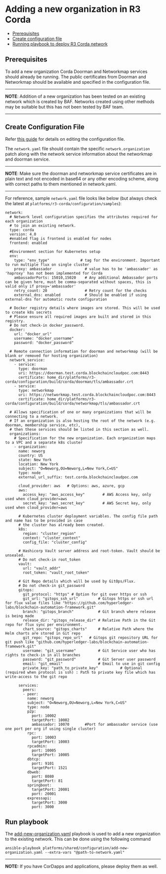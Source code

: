 <a name = "adding-new-org-to-existing-network-in-corda"></a>
# Adding a new organization in R3 Corda

- [Prerequisites](#prerequisites)
- [Create configuration file](#create_config_file)
- [Running playbook to deploy R3 Corda network](#run_network)

<a name = "prerequisites"></a>
## Prerequisites
To add a new organization Corda Doorman and Networkmap services should already be running. The public certificates from Doorman and Networkmap should be available and specified in the configuration file. 

---
**NOTE**: Addition of a new organization has been tested on an existing network which is created by BAF. Networks created using other methods may be suitable but this has not been tested by BAF team.

---

<a name = "create_config_file"></a>
## Create Configuration File

Refer [this guide](./corda_networkyaml.md) for details on editing the configuration file.

The `network.yaml` file should contain the specific `network.organization` patch along with the network service information about the networkmap and doorman service.

---
**NOTE**: Make sure the doorman and networkmap service certificates are in plain text and not encoded in base64 or any other encoding scheme, along with correct paths to them mentioned in network.yaml.

---
For reference, sample `network.yaml` file looks like below (but always check the latest at `platforms/r3-corda/configuration/samples`):

```
network:
  # Network level configuration specifies the attributes required for each organization
  # to join an existing network.
  type: corda
  version: 4.0
  #enabled flag is frontend is enabled for nodes
  frontend: enabled
  
  #Environment section for Kubernetes setup
  env:
    type: "env_type"              # tag for the environment. Important to run multiple flux on single cluster
    proxy: ambassador               # value has to be 'ambassador' as 'haproxy' has not been implemented for Corda
    ambassadorPorts: 15010,15020    # Any additional Ambassador ports can be given here, must be comma-separated without spaces, this is valid only if proxy='ambassador'
    retry_count: 20                 # Retry count for the checks
    external_dns: enabled           # Should be enabled if using external-dns for automatic route configuration

  # Docker registry details where images are stored. This will be used to create k8s secrets
  # Please ensure all required images are built and stored in this registry. 
  # Do not check-in docker_password.
  docker:
    url: "docker_url"
    username: "docker_username"
    password: "docker_password"
  
  # Remote connection information for doorman and networkmap (will be blank or removed for hosting organization)
  network_service:
    - service:
      type: doorman
      uri: https://doorman.test.corda.blockchaincloudpoc.com:8443
      certificate: home_dir/platforms/r3-corda/configuration/build/corda/doorman/tls/ambassador.crt
    - service:
      type: networkmap
      uri: https://networkmap.test.corda.blockchaincloudpoc.com:8443
      certificate: home_dir/platforms/r3-corda/configuration/build/corda/networkmap/tls/ambassador.crt
  
  # Allows specification of one or many organizations that will be connecting to a network.
  # If an organization is also hosting the root of the network (e.g. doorman, membership service, etc),
  # then these services should be listed in this section as well.
  organizations:
    # Specification for the new organization. Each organization maps to a VPC and a separate k8s cluster
    - organization:
      name: neworg
      country: US
      state: New York
      location: New York
      subject: "O=Neworg,OU=Neworg,L=New York,C=US"
      type: node
      external_url_suffix: test.corda.blockchaincloudpoc.com
      
      cloud_provider: aws   # Options: aws, azure, gcp
      aws:
        access_key: "aws_access_key"        # AWS Access key, only used when cloud_provider=aws
        secret_key: "aws_secret_key"        # AWS Secret key, only used when cloud_provider=aws
  
      # Kubernetes cluster deployment variables. The config file path and name has to be provided in case
      # the cluster has already been created.
      k8s:
        region: "cluster_region"
        context: "cluster_context"
        config_file: "cluster_config"

      # Hashicorp Vault server address and root-token. Vault should be unsealed.
      # Do not check-in root_token
      vault:
        url: "vault_addr"
        root_token: "vault_root_token"

      # Git Repo details which will be used by GitOps/Flux.
      # Do not check-in git_password
      gitops:
        git_protocol: "https" # Option for git over https or ssh
        git_url: "gitops_ssh_url"         # Gitops https or ssh url for flux value files like "https://github.com/hyperledger-labs/blockchain-automation-framework.git"
        branch: "gitops_branch"           # Git branch where release is being made
        release_dir: "gitops_release_dir" # Relative Path in the Git repo for flux sync per environment. 
        chart_source: "gitops_charts"     # Relative Path where the Helm charts are stored in Git repo
        git_repo: "gitops_repo_url"   # Gitops git repository URL for git push like "github.com/hyperledger-labs/blockchain-automation-framework.git"
        username: "git_username"          # Git Service user who has rights to check-in in all branches
        password: "git_password"          # Git Server user password
        email: "git_email"                # Email to use in git config
        private_key: "path_to_private_key"          # Optional (required when protocol is ssh) : Path to private key file which has write-access to the git repo

      services:
        peers:
        - peer:
          name: neworg
          subject: "O=Neworg,OU=Neworg,L=New York,C=US"
          type: node
          p2p:
            port: 10002
            targetPort: 10002
            ambassador: 10070       #Port for ambassador service (use one port per org if using single cluster)
          rpc:
            port: 10003
            targetPort: 10003
          rpcadmin:
            port: 10005
            targetPort: 10005
          dbtcp:
            port: 9101
            targetPort: 1521
          dbweb:             
            port: 8080
            targetPort: 81
          springboot:
            targetPort: 20001
            port: 20001 
          expressapi:
            targetPort: 3000
            port: 3000

```

<a name = "run_network"></a>
## Run playbook

The [add-new-organization.yaml](https://github.com/hyperledger-labs/blockchain-automation-framework/tree/master/platforms/shared/configuration/add-new-organization.yaml) playbook is used to add a new organization to the existing network. This can be done using the following command

```
ansible-playbook platforms/shared/configuration/add-new-organization.yaml --extra-vars "@path-to-network.yaml"
```

---
**NOTE:** If you have CorDapps and applications, please deploy them as well.

